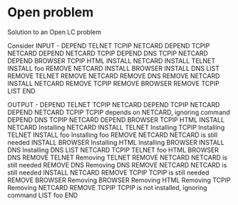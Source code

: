 # Open problem
Solution to an Open LC problem

Consider INPUT -
DEPEND TELNET TCPIP NETCARD
DEPEND TCPIP NETCARD
DEPEND NETCARD TCPIP
DEPEND DNS TCPIP NETCARD
DEPEND BROWSER TCPIP HTML
INSTALL NETCARD
INSTALL TELNET
INSTALL foo
REMOVE NETCARD
INSTALL BROWSER
INSTALL DNS
LIST
REMOVE TELNET
REMOVE NETCARD
REMOVE DNS
REMOVE NETCARD
INSTALL NETCARD
REMOVE TCPIP
REMOVE BROWSER
REMOVE TCPIP
LIST
END

OUTPUT -
DEPEND TELNET TCPIP NETCARD
DEPEND TCPIP NETCARD
DEPEND NETCARD TCPIP
TCPIP depends on NETCARD, ignoring command
DEPEND DNS TCPIP NETCARD
DEPEND BROWSER TCPIP HTML
INSTALL NETCARD
Installing NETCARD
INSTALL TELNET
Installing TCPIP
Installing TELNET
INSTALL foo
Installing foo
REMOVE NETCARD
NETCARD is still needed
INSTALL BROWSER
Installing HTML
Installing BROWSER
INSTALL DNS
Installing DNS
LIST
NETCARD
TCPIP
TELNET
foo
HTML
BROWSER
DNS
REMOVE TELNET
Removing TELNET
REMOVE NETCARD
NETCARD is still needed
REMOVE DNS
Removing DNS
REMOVE NETCARD
NETCARD is still needed
INSTALL NETCARD
REMOVE TCPIP
TCPIP is still needed
REMOVE BROWSER
Removing BROWSER
Removing HTML
Removing TCPIP
Removing NETCARD
REMOVE TCPIP
TCPIP is not installed, ignoring command
LIST
foo
END
